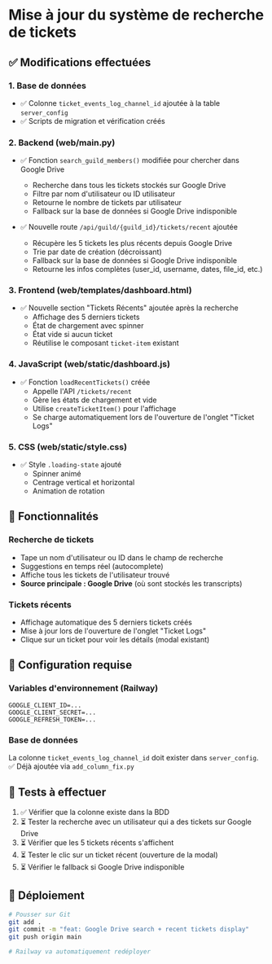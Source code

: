 # Mise à jour du système de recherche de tickets

## ✅ Modifications effectuées

### 1. Base de données
- ✅ Colonne `ticket_events_log_channel_id` ajoutée à la table `server_config`
- ✅ Scripts de migration et vérification créés

### 2. Backend (web/main.py)
- ✅ Fonction `search_guild_members()` modifiée pour chercher dans Google Drive
  - Recherche dans tous les tickets stockés sur Google Drive
  - Filtre par nom d'utilisateur ou ID utilisateur
  - Retourne le nombre de tickets par utilisateur
  - Fallback sur la base de données si Google Drive indisponible
  
- ✅ Nouvelle route `/api/guild/{guild_id}/tickets/recent` ajoutée
  - Récupère les 5 tickets les plus récents depuis Google Drive
  - Trie par date de création (décroissant)
  - Fallback sur la base de données si Google Drive indisponible
  - Retourne les infos complètes (user_id, username, dates, file_id, etc.)

### 3. Frontend (web/templates/dashboard.html)
- ✅ Nouvelle section "Tickets Récents" ajoutée après la recherche
  - Affichage des 5 derniers tickets
  - État de chargement avec spinner
  - État vide si aucun ticket
  - Réutilise le composant `ticket-item` existant

### 4. JavaScript (web/static/dashboard.js)
- ✅ Fonction `loadRecentTickets()` créée
  - Appelle l'API `/tickets/recent`
  - Gère les états de chargement et vide
  - Utilise `createTicketItem()` pour l'affichage
  - Se charge automatiquement lors de l'ouverture de l'onglet "Ticket Logs"

### 5. CSS (web/static/style.css)
- ✅ Style `.loading-state` ajouté
  - Spinner animé
  - Centrage vertical et horizontal
  - Animation de rotation

## 🎯 Fonctionnalités

### Recherche de tickets
- Tape un nom d'utilisateur ou ID dans le champ de recherche
- Suggestions en temps réel (autocomplete)
- Affiche tous les tickets de l'utilisateur trouvé
- **Source principale : Google Drive** (où sont stockés les transcripts)

### Tickets récents
- Affichage automatique des 5 derniers tickets créés
- Mise à jour lors de l'ouverture de l'onglet "Ticket Logs"
- Clique sur un ticket pour voir les détails (modal existant)

## 🔧 Configuration requise

### Variables d'environnement (Railway)
```
GOOGLE_CLIENT_ID=...
GOOGLE_CLIENT_SECRET=...
GOOGLE_REFRESH_TOKEN=...
```

### Base de données
La colonne `ticket_events_log_channel_id` doit exister dans `server_config`.
✅ Déjà ajoutée via `add_column_fix.py`

## 📝 Tests à effectuer

1. ✅ Vérifier que la colonne existe dans la BDD
2. ⏳ Tester la recherche avec un utilisateur qui a des tickets sur Google Drive
3. ⏳ Vérifier que les 5 tickets récents s'affichent
4. ⏳ Tester le clic sur un ticket récent (ouverture de la modal)
5. ⏳ Vérifier le fallback si Google Drive indisponible

## 🚀 Déploiement

```bash
# Pousser sur Git
git add .
git commit -m "feat: Google Drive search + recent tickets display"
git push origin main

# Railway va automatiquement redéployer
```
